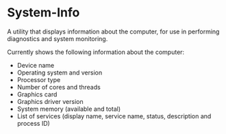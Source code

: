 # System-Info
A utility that displays information about the computer, for use in performing diagnostics and system monitoring.

Currently shows the following information about the computer:
- Device name
- Operating system and version
- Processor type
- Number of cores and threads
- Graphics card
- Graphics driver version
- System memory (available and total)
- List of services (display name, service name, status, description and process ID)
